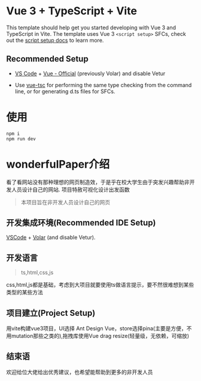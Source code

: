 

# Vue 3 + TypeScript + Vite

This template should help get you started developing with Vue 3 and TypeScript in Vite. The template uses Vue 3 `<script setup>` SFCs, check out the [script setup docs](https://v3.vuejs.org/api/sfc-script-setup.html#sfc-script-setup) to learn more.

## Recommended Setup

- [VS Code](https://code.visualstudio.com/) + [Vue - Official](https://marketplace.visualstudio.com/items?itemName=Vue.volar) (previously Volar) and disable Vetur

- Use [vue-tsc](https://github.com/vuejs/language-tools/tree/master/packages/tsc) for performing the same type checking from the command line, or for generating d.ts files for SFCs.
# 使用
```
npm i 
npm run dev
```
# wonderfulPaper介绍
看了看网站没有那种理想的网页制造效，于是乎在校大学生由于突发兴趣帮助非开发人员设计自己的网站.
项目特赦可视化设计出发函数

 >本项目旨在非开发人员设计自己的网页

## 开发集成环境(Recommended IDE Setup)

[VSCode](https://code.visualstudio.com/) + [Volar](https://marketplace.visualstudio.com/items?itemName=Vue.volar) (and disable Vetur).

## 开发语言
>ts,html,css,js

css,html,js都是基础，考虑到大项目就要使用ts做语言提示，要不然很难想到某些类型的某些方法



## 项目建立(Project Setup)
用vite构建vue3项目，UI选择 Ant Design Vue，store选择pina(主要是方便，不用mutation那些之类的),拖拽库使用Vue drag resize(轻量级，无依赖，可缩放)

## 结束语
欢迎给位大佬给出优秀建议，也希望能帮助到更多的非开发人员
